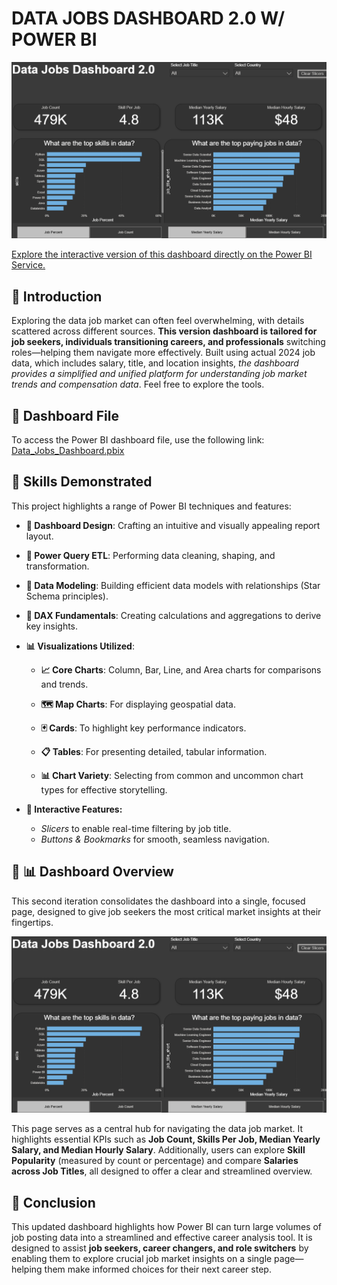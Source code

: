 # **DATA JOBS DASHBOARD 2.0 W/ POWER BI**
[![Dashboard Page 1 ](/Assest/DataDashboard.png)](https://app.powerbi.com/links/LIn5zs2UfU?ctid=a37c2367-cf18-441f-93e5-85d7db0d493d&pbi_source=linkShare)

[Explore the interactive version of this dashboard directly on the Power BI Service.](https://app.powerbi.com/links/LIn5zs2UfU?ctid=a37c2367-cf18-441f-93e5-85d7db0d493d&pbi_source=linkShare)
## 🔹 **Introduction**
Exploring the data job market can often feel overwhelming, with details scattered across different sources. **This version dashboard is tailored for job seekers, individuals transitioning careers, and professionals** switching roles—helping them navigate more effectively. Built using actual 2024 job data, which includes salary, title, and location insights, *the dashboard provides a simplified and unified platform for understanding job market trends and compensation data*. Feel free to explore the tools.

## 🔹 **Dashboard File**
To access the Power BI dashboard file, use the following link:
[Data_Jobs_Dashboard.pbix](https://app.powerbi.com/links/LIn5zs2UfU?ctid=a37c2367-cf18-441f-93e5-85d7db0d493d&pbi_source=linkShare)

## 🔹 **Skills Demonstrated**
This project highlights a range of Power BI techniques and features:

* **🎨 Dashboard Design**: Crafting an intuitive and visually appealing report layout.

* **🔁 Power Query ETL**: Performing data cleaning, shaping, and transformation.

* **🧩 Data Modeling**: Building efficient data models with relationships (Star Schema principles).

* **🧮 DAX Fundamentals**: Creating calculations and aggregations to derive key insights.

* **📊 Visualizations Utilized**:
  * **📈 Core Charts**: Column, Bar, Line, and Area charts for comparisons and trends.

  * **🗺️ Map Charts**: For displaying geospatial data.

  * **🃏 Cards**: To highlight key performance indicators.

  * **📋 Tables**: For presenting detailed, tabular information.

  * **📊 Chart Variety**: Selecting from common and uncommon chart types for effective storytelling.
* **🔁 Interactive Features:**
  * *Slicers* to enable real-time filtering by job title.
  * *Buttons & Bookmarks* for smooth, seamless navigation.


## 🔹 **📊 Dashboard Overview**
This second iteration consolidates the dashboard into a single, focused page, designed to give job seekers the most critical market insights at their fingertips.

![Dashboard Page 1](/Assest/DataDashboard.png)

This page serves as a central hub for navigating the data job market. It highlights essential KPIs such as **Job Count, Skills Per Job, Median Yearly Salary, and Median Hourly Salary**. Additionally, users can explore **Skill Popularity** (measured by count or percentage) and compare **Salaries across Job Titles**, all designed to offer a clear and streamlined overview.



## 🔹 **Conclusion**
This updated dashboard highlights how Power BI can turn large volumes of job posting data into a streamlined and effective career analysis tool. It is designed to assist **job seekers, career changers, and role switchers** by enabling them to explore crucial job market insights on a single page—helping them make informed choices for their next career step.
